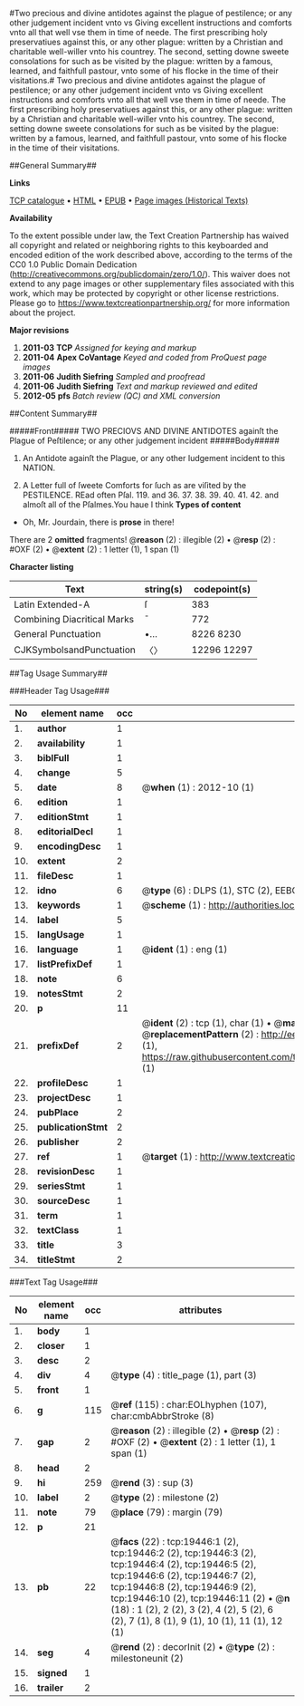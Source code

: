 #Two precious and divine antidotes against the plague of pestilence; or any other judgement incident vnto vs Giving excellent instructions and comforts vnto all that well vse them in time of neede. The first prescribing holy preservatiues against this, or any other plague: written by a Christian and charitable well-willer vnto his countrey. The second, setting downe sweete consolations for such as be visited by the plague: written by a famous, learned, and faithfull pastour, vnto some of his flocke in the time of their visitations.#
Two precious and divine antidotes against the plague of pestilence; or any other judgement incident vnto vs Giving excellent instructions and comforts vnto all that well vse them in time of neede. The first prescribing holy preservatiues against this, or any other plague: written by a Christian and charitable well-willer vnto his countrey. The second, setting downe sweete consolations for such as be visited by the plague: written by a famous, learned, and faithfull pastour, vnto some of his flocke in the time of their visitations.

##General Summary##

**Links**

[TCP catalogue](http://www.ota.ox.ac.uk/tcp/)  • 
[HTML](http://tei.it.ox.ac.uk/tcp/Texts-HTML/free/A20/A20390.html)  • 
[EPUB](http://tei.it.ox.ac.uk/tcp/Texts-EPUB/free/A20/A20390.epub) • 
[Page images (Historical Texts)](https://historicaltexts.jisc.ac.uk/eebo-99854040e)

**Availability**

To the extent possible under law, the Text Creation Partnership has waived all copyright and related or neighboring rights to this keyboarded and encoded edition of the work described above, according to the terms of the CC0 1.0 Public Domain Dedication (http://creativecommons.org/publicdomain/zero/1.0/). This waiver does not extend to any page images or other supplementary files associated with this work, which may be protected by copyright or other license restrictions. Please go to https://www.textcreationpartnership.org/ for more information about the project.

**Major revisions**

1. __2011-03__ __TCP__ *Assigned for keying and markup*
1. __2011-04__ __Apex CoVantage__ *Keyed and coded from ProQuest page images*
1. __2011-06__ __Judith Siefring__ *Sampled and proofread*
1. __2011-06__ __Judith Siefring__ *Text and markup reviewed and edited*
1. __2012-05__ __pfs__ *Batch review (QC) and XML conversion*

##Content Summary##

#####Front#####
 TWO PRECIOVS AND DIVINE ANTIDOTES againſt the Plague of Peſtilence; or any other judgement incident
#####Body#####

1. An Antidote againſt the Plague, or any other Iudgement incident to this NATION.

1. A Letter full of ſweete Comforts for ſuch as are viſited by the PESTILENCE.
REad often Pſal. 119. and 36. 37. 38. 39. 40. 41. 42. and almoſt all of the Pſalmes.You haue I think
**Types of content**

  * Oh, Mr. Jourdain, there is **prose** in there!

There are 2 **omitted** fragments! 
 @__reason__ (2) : illegible (2)  •  @__resp__ (2) : #OXF (2)  •  @__extent__ (2) : 1 letter (1), 1 span (1)

**Character listing**


|Text|string(s)|codepoint(s)|
|---|---|---|
|Latin Extended-A|ſ|383|
|Combining             Diacritical Marks|̄|772|
|General Punctuation|•…|8226 8230|
|CJKSymbolsandPunctuation|〈〉|12296 12297|

##Tag Usage Summary##

###Header Tag Usage###

|No|element name|occ|attributes|
|---|---|---|---|
|1.|__author__|1||
|2.|__availability__|1||
|3.|__biblFull__|1||
|4.|__change__|5||
|5.|__date__|8| @__when__ (1) : 2012-10 (1)|
|6.|__edition__|1||
|7.|__editionStmt__|1||
|8.|__editorialDecl__|1||
|9.|__encodingDesc__|1||
|10.|__extent__|2||
|11.|__fileDesc__|1||
|12.|__idno__|6| @__type__ (6) : DLPS (1), STC (2), EEBO-CITATION (1), PROQUEST (1), VID (1)|
|13.|__keywords__|1| @__scheme__ (1) : http://authorities.loc.gov/ (1)|
|14.|__label__|5||
|15.|__langUsage__|1||
|16.|__language__|1| @__ident__ (1) : eng (1)|
|17.|__listPrefixDef__|1||
|18.|__note__|6||
|19.|__notesStmt__|2||
|20.|__p__|11||
|21.|__prefixDef__|2| @__ident__ (2) : tcp (1), char (1)  •  @__matchPattern__ (2) : ([0-9\-]+):([0-9IVX]+) (1), (.+) (1)  •  @__replacementPattern__ (2) : http://eebo.chadwyck.com/downloadtiff?vid=$1&page=$2 (1), https://raw.githubusercontent.com/textcreationpartnership/Texts/master/tcpchars.xml#$1 (1)|
|22.|__profileDesc__|1||
|23.|__projectDesc__|1||
|24.|__pubPlace__|2||
|25.|__publicationStmt__|2||
|26.|__publisher__|2||
|27.|__ref__|1| @__target__ (1) : http://www.textcreationpartnership.org/docs/. (1)|
|28.|__revisionDesc__|1||
|29.|__seriesStmt__|1||
|30.|__sourceDesc__|1||
|31.|__term__|1||
|32.|__textClass__|1||
|33.|__title__|3||
|34.|__titleStmt__|2||


###Text Tag Usage###

|No|element name|occ|attributes|
|---|---|---|---|
|1.|__body__|1||
|2.|__closer__|1||
|3.|__desc__|2||
|4.|__div__|4| @__type__ (4) : title_page (1), part (3)|
|5.|__front__|1||
|6.|__g__|115| @__ref__ (115) : char:EOLhyphen (107), char:cmbAbbrStroke (8)|
|7.|__gap__|2| @__reason__ (2) : illegible (2)  •  @__resp__ (2) : #OXF (2)  •  @__extent__ (2) : 1 letter (1), 1 span (1)|
|8.|__head__|2||
|9.|__hi__|259| @__rend__ (3) : sup (3)|
|10.|__label__|2| @__type__ (2) : milestone (2)|
|11.|__note__|79| @__place__ (79) : margin (79)|
|12.|__p__|21||
|13.|__pb__|22| @__facs__ (22) : tcp:19446:1 (2), tcp:19446:2 (2), tcp:19446:3 (2), tcp:19446:4 (2), tcp:19446:5 (2), tcp:19446:6 (2), tcp:19446:7 (2), tcp:19446:8 (2), tcp:19446:9 (2), tcp:19446:10 (2), tcp:19446:11 (2)  •  @__n__ (18) : 1 (2), 2 (2), 3 (2), 4 (2), 5 (2), 6 (2), 7 (1), 8 (1), 9 (1), 10 (1), 11 (1), 12 (1)|
|14.|__seg__|4| @__rend__ (2) : decorInit (2)  •  @__type__ (2) : milestoneunit (2)|
|15.|__signed__|1||
|16.|__trailer__|2||
